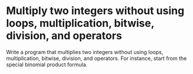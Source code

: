 # Multiply two integers without using loops, multiplication, bitwise, division, and operators

Write a program that multiplies two integers without using loops, multiplication, bitwise, division, and operators. For
instance, start from the special binomial product formula.